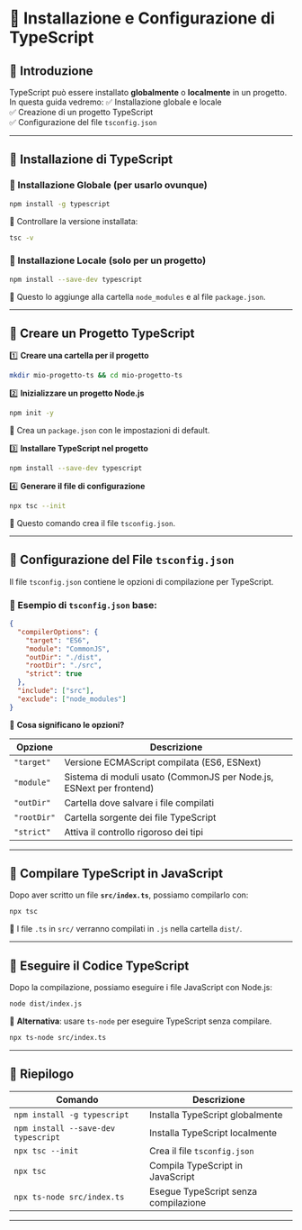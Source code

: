 # 📌 Installazione e Configurazione di TypeScript

## 🎯 Introduzione
TypeScript può essere installato **globalmente** o **localmente** in un progetto.  
In questa guida vedremo:
✅ Installazione globale e locale  
✅ Creazione di un progetto TypeScript  
✅ Configurazione del file `tsconfig.json`  

---

## 📌 Installazione di TypeScript
### 🔹 Installazione Globale (per usarlo ovunque)
```sh
npm install -g typescript
````

📌 Controllare la versione installata:

```sh
tsc -v
```

### 🔹 Installazione Locale (solo per un progetto)

```sh
npm install --save-dev typescript
```

📌 Questo lo aggiunge alla cartella `node_modules` e al file `package.json`.

---

## 📌 Creare un Progetto TypeScript

1️⃣ **Creare una cartella per il progetto**

```sh
mkdir mio-progetto-ts && cd mio-progetto-ts
```

2️⃣ **Inizializzare un progetto Node.js**

```sh
npm init -y
```

📌 Crea un `package.json` con le impostazioni di default.

3️⃣ **Installare TypeScript nel progetto**

```sh
npm install --save-dev typescript
```

4️⃣ **Generare il file di configurazione**

```sh
npx tsc --init
```

📌 Questo comando crea il file `tsconfig.json`.

---

## 📌 Configurazione del File `tsconfig.json`

Il file `tsconfig.json` contiene le opzioni di compilazione per TypeScript.

### 🔹 Esempio di `tsconfig.json` base:

```json
{
  "compilerOptions": {
    "target": "ES6",
    "module": "CommonJS",
    "outDir": "./dist",
    "rootDir": "./src",
    "strict": true
  },
  "include": ["src"],
  "exclude": ["node_modules"]
}
```

📌 **Cosa significano le opzioni?**

|Opzione|Descrizione|
|---|---|
|`"target"`|Versione ECMAScript compilata (ES6, ESNext)|
|`"module"`|Sistema di moduli usato (CommonJS per Node.js, ESNext per frontend)|
|`"outDir"`|Cartella dove salvare i file compilati|
|`"rootDir"`|Cartella sorgente dei file TypeScript|
|`"strict"`|Attiva il controllo rigoroso dei tipi|

---

## 📌 Compilare TypeScript in JavaScript

Dopo aver scritto un file **`src/index.ts`**, possiamo compilarlo con:

```sh
npx tsc
```

📌 I file `.ts` in `src/` verranno compilati in `.js` nella cartella `dist/`.

---

## 📌 Eseguire il Codice TypeScript

Dopo la compilazione, possiamo eseguire i file JavaScript con Node.js:

```sh
node dist/index.js
```

📌 **Alternativa**: usare `ts-node` per eseguire TypeScript senza compilare.

```sh
npx ts-node src/index.ts
```

---

## 📌 Riepilogo

|Comando|Descrizione|
|---|---|
|`npm install -g typescript`|Installa TypeScript globalmente|
|`npm install --save-dev typescript`|Installa TypeScript localmente|
|`npx tsc --init`|Crea il file `tsconfig.json`|
|`npx tsc`|Compila TypeScript in JavaScript|
|`npx ts-node src/index.ts`|Esegue TypeScript senza compilazione|

---
